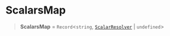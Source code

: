 # ScalarsMap

> **ScalarsMap** = `Record`\<`string`, [`ScalarResolver`](../../index/type-aliases/ScalarResolver.md) \| `undefined`\>
